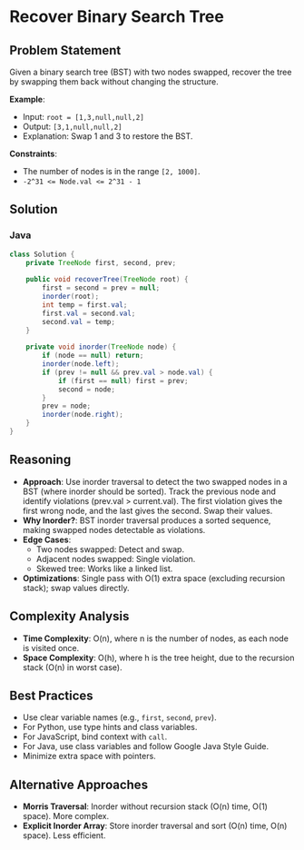 # Recover Binary Search Tree

## Problem Statement
Given a binary search tree (BST) with two nodes swapped, recover the tree by swapping them back without changing the structure.

**Example**:
- Input: `root = [1,3,null,null,2]`
- Output: `[3,1,null,null,2]`
- Explanation: Swap 1 and 3 to restore the BST.

**Constraints**:
- The number of nodes is in the range `[2, 1000]`.
- `-2^31 <= Node.val <= 2^31 - 1`

## Solution

### Java
```java
class Solution {
    private TreeNode first, second, prev;
    
    public void recoverTree(TreeNode root) {
        first = second = prev = null;
        inorder(root);
        int temp = first.val;
        first.val = second.val;
        second.val = temp;
    }
    
    private void inorder(TreeNode node) {
        if (node == null) return;
        inorder(node.left);
        if (prev != null && prev.val > node.val) {
            if (first == null) first = prev;
            second = node;
        }
        prev = node;
        inorder(node.right);
    }
}
```

## Reasoning
- **Approach**: Use inorder traversal to detect the two swapped nodes in a BST (where inorder should be sorted). Track the previous node and identify violations (prev.val > current.val). The first violation gives the first wrong node, and the last gives the second. Swap their values.
- **Why Inorder?**: BST inorder traversal produces a sorted sequence, making swapped nodes detectable as violations.
- **Edge Cases**:
  - Two nodes swapped: Detect and swap.
  - Adjacent nodes swapped: Single violation.
  - Skewed tree: Works like a linked list.
- **Optimizations**: Single pass with O(1) extra space (excluding recursion stack); swap values directly.

## Complexity Analysis
- **Time Complexity**: O(n), where n is the number of nodes, as each node is visited once.
- **Space Complexity**: O(h), where h is the tree height, due to the recursion stack (O(n) in worst case).

## Best Practices
- Use clear variable names (e.g., `first`, `second`, `prev`).
- For Python, use type hints and class variables.
- For JavaScript, bind context with `call`.
- For Java, use class variables and follow Google Java Style Guide.
- Minimize extra space with pointers.

## Alternative Approaches
- **Morris Traversal**: Inorder without recursion stack (O(n) time, O(1) space). More complex.
- **Explicit Inorder Array**: Store inorder traversal and sort (O(n) time, O(n) space). Less efficient.